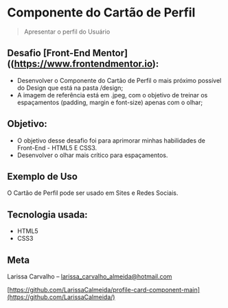 # Componente do Cartão de Perfil
> Apresentar o perfil do Usuário

## Desafio [Front-End Mentor]((https://www.frontendmentor.io):

* Desenvolver o Componente do Cartão de Perfil o mais próximo possível do Design que está na pasta /design;
* A imagem de referência está em .jpeg, com o objetivo de treinar os espaçamentos (padding, margin e font-size) apenas com o olhar;   

## Objetivo:

* O objetivo desse desafio foi para aprimorar minhas habilidades de Front-End - HTML5 E CSS3.
* Desenvolver o olhar mais crítico para espaçamentos.

## Exemplo de Uso

O Cartão de Perfil pode ser usado em Sites e Redes Sociais.

## Tecnologia usada:

* HTML5
* CSS3

## Meta

Larissa Carvalho – larissa_carvalho_almeida@hotmail.com

[https://github.com/LarissaCalmeida/profile-card-component-main](https://github.com/LarissaCalmeida/)
